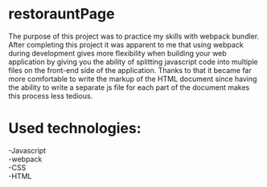 # restorauntPage
  The purpose of this project was to practice my skills with webpack bundler. After completing this project it was apparent to me that using webpack during development gives
more flexibility when building your web application by giving you the ability of splitting javascript code into multiple files on the front-end side of the application. Thanks
to that it became far more comfortable to write the markup of the HTML document since having the ability to write a separate js file for each part of the document makes this 
process less tedious. 
# Used technologies:
-Javascript  
-webpack  
-CSS  
-HTML  
